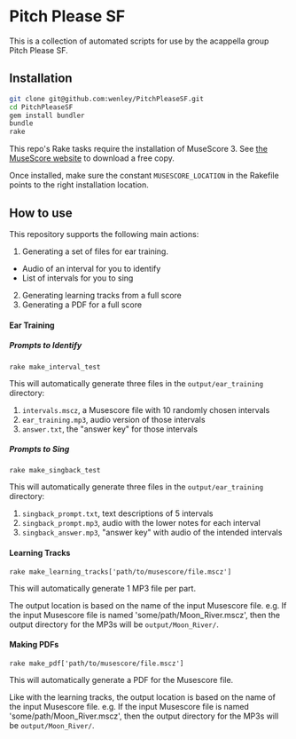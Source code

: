 
# Pitch Please SF

This is a collection of automated scripts for use by the acappella group Pitch Please SF.

## Installation

```bash
git clone git@github.com:wenley/PitchPleaseSF.git
cd PitchPleaseSF
gem install bundler
bundle
rake
```

This repo's Rake tasks require the installation of MuseScore 3. See [the MuseScore website](https://musescore.org/en/download) to download a free copy.

Once installed, make sure the constant `MUSESCORE_LOCATION` in the Rakefile points to the right installation location.

## How to use

This repository supports the following main actions:
1. Generating a set of files for ear training.
  - Audio of an interval for you to identify
  - List of intervals for you to sing
2. Generating learning tracks from a full score
3. Generating a PDF for a full score

#### Ear Training

##### Prompts to Identify
```
rake make_interval_test
```

This will automatically generate three files in the `output/ear_training` directory:
1. `intervals.mscz`, a Musescore file with 10 randomly chosen intervals
2. `ear_training.mp3`, audio version of those intervals
3. `answer.txt`, the "answer key" for those intervals

##### Prompts to Sing
```
rake make_singback_test
```

This will automatically generate three files in the `output/ear_training` directory:
1. `singback_prompt.txt`, text descriptions of 5 intervals
2. `singback_prompt.mp3`, audio with the lower notes for each interval
3. `singback_answer.mp3`, "answer key" with audio of the intended intervals

#### Learning Tracks

```
rake make_learning_tracks['path/to/musescore/file.mscz']
```

This will automatically generate 1 MP3 file per part.

The output location is based on the name of the input Musescore file. e.g. If the input Musescore file is named 'some/path/Moon_River.mscz', then the output directory for the MP3s will be `output/Moon_River/`.

#### Making PDFs
```
rake make_pdf['path/to/musescore/file.mscz']
```

This will automatically generate a PDF for the Musescore file.

Like with the learning tracks, the output location is based on the name of the input Musescore file. e.g. If the input Musescore file is named 'some/path/Moon_River.mscz', then the output directory for the MP3s will be `output/Moon_River/`.

